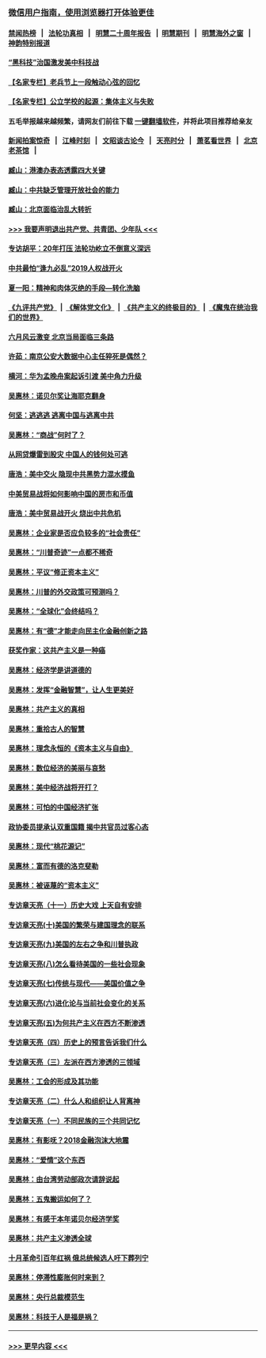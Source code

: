 ### [微信用户指南，使用浏览器打开体验更佳](https://github.com/gfw-breaker/banned-news1/blob/master/indexes/wechat-guide.md?t=0)
#### [禁闻热榜](热点新闻.md?t=0)  &nbsp;&nbsp;|&nbsp;&nbsp; [法轮功真相](https://github.com/gfw-breaker/truth/blob/master/README.md?t=0) &nbsp;&nbsp;|&nbsp;&nbsp; [明慧二十周年报告](https://github.com/gfw-breaker/mh-reports/blob/master/README.md?t=0) &nbsp;&nbsp;|&nbsp;&nbsp;[明慧期刊](https://github.com/gfw-breaker/mh-qikan) &nbsp;&nbsp;|&nbsp;&nbsp; [明慧海外之窗](https://github.com/gfw-breaker/mh-news/blob/master/README.md?t=0) &nbsp;&nbsp;|&nbsp;&nbsp; [神韵特别报道](https://github.com/gfw-breaker/mh-news/blob/master/shenyun.md?t=0)
#### [“黑科技”治国激发美中科技战](../pages/nsc423/n11638056.md?t=02082222) 
#### [【名家专栏】老兵节上一段触动心弦的回忆](../pages/nsc423/n11646016.md?t=02082222) 
#### [【名家专栏】公立学校的起源：集体主义与失败](../pages/nsc423/n11601833.md?t=02082222) 
#### 五毛举报越来越频繁，请网友们前往下载 [一键翻墙软件](https://github.com/gfw-breaker/ssr-accounts)，并将此项目推荐给亲友
#### [新闻拍案惊奇](https://github.com/gfw-breaker/banned-news1/blob/master/pages/link4.md) &nbsp;&nbsp;|&nbsp;&nbsp; [江峰时刻](https://github.com/gfw-breaker/banned-news1/blob/master/pages/link4.md) &nbsp;&nbsp;|&nbsp;&nbsp; [文昭谈古论今](https://github.com/gfw-breaker/banned-news1/blob/master/pages/link4.md) &nbsp;&nbsp;|&nbsp;&nbsp; [天亮时分](https://github.com/gfw-breaker/banned-news1/blob/master/pages/link4.md) &nbsp;&nbsp;|&nbsp;&nbsp; [萧茗看世界](https://github.com/gfw-breaker/banned-news1/blob/master/pages/link4.md) &nbsp;&nbsp;|&nbsp;&nbsp; [北京老茶馆](https://github.com/gfw-breaker/banned-news1/blob/master/pages/link4.md) &nbsp;&nbsp;|&nbsp;&nbsp; 
#### [臧山：港澳办表态透露四大关键](../pages/nsc423/n11421628.md?t=02082222) 
#### [臧山：中共缺乏管理开放社会的能力](../pages/nsc423/n11407457.md?t=02082222) 
#### [臧山：北京面临治乱大转折](../pages/nsc423/n11406895.md?t=02082222) 
#### [>>> 我要声明退出共产党、共青团、少年队 <<<](https://github.com/begood0513/goodnews/blob/master/quit/letter.md) 
#### [专访胡平：20年打压 法轮功屹立不倒意义深远](../pages/nsc423/n11398800.md?t=02082222) 
#### [中共最怕“逢九必乱”2019人权战开火](../pages/nsc423/n11385248.md?t=02082222) 
#### [夏一阳：精神和肉体灭绝的手段—转化洗脑](../pages/nsc423/n11368250.md?t=02082222) 
#### [《九评共产党》](https://github.com/begood0513/9ping.md/blob/master/README.md) &nbsp;|&nbsp; [《解体党文化》](../../../../jtdwh.md/blob/master/README.md)  &nbsp;|&nbsp; [《共产主义的终极目的》](../../../../gczydzjmd.md/blob/master/README.md) &nbsp;|&nbsp; [《魔鬼在统治我们的世界》](../../../../mgztzwmdsj.md/blob/master/README.md) 
#### [六月风云激变 北京当局面临三条路](../pages/nsc423/n11313668.md?t=02082222) 
#### [许茹：南京公安大数据中心主任猝死是偶然？](../pages/nsc423/n11064744.md?t=02082222) 
#### [横河：华为孟晚舟案起诉引渡 美中角力升级](../pages/nsc423/n11027230.md?t=02082222) 
#### [吴惠林：诺贝尔奖让海耶克翻身](../pages/nsc423/n10890049.md?t=02082222) 
#### [何坚：逃逃逃 逃离中国与逃离中共](../pages/nsc423/n10592891.md?t=02082222) 
#### [吴惠林：“商战”何时了？](../pages/nsc423/n10573558.md?t=02082222) 
#### [从网贷爆雷到股灾 中国人的钱何处可逃](../pages/nsc423/n10572800.md?t=02082222) 
#### [唐浩：美中交火 隐现中共黑势力混水摸鱼](../pages/nsc423/n10544040.md?t=02082222) 
#### [中美贸易战将如何影响中国的房市和币值](../pages/nsc423/n10543697.md?t=02082222) 
#### [唐浩：美中贸易战开火 烧出中共危机](../pages/nsc423/n10540126.md?t=02082222) 
#### [吴惠林：企业家是否应负较多的“社会责任”](../pages/nsc423/n10535022.md?t=02082222) 
#### [吴惠林：“川普奇迹”一点都不稀奇](../pages/nsc423/n10512808.md?t=02082222) 
#### [吴惠林：平议“修正资本主义”](../pages/nsc423/n10495724.md?t=02082222) 
#### [吴惠林：川普的外交政策可预测吗？](../pages/nsc423/n10462387.md?t=02082222) 
#### [吴惠林：“全球化”会终结吗？](../pages/nsc423/n10452838.md?t=02082222) 
#### [吴惠林：有“德”才能走向民主化金融创新之路](../pages/nsc423/n10432292.md?t=02082222) 
#### [获奖作家：这共产主义是一种癌](../pages/nsc423/n10431541.md?t=02082222) 
#### [吴惠林：经济学是讲道德的](../pages/nsc423/n10398014.md?t=02082222) 
#### [吴惠林：发挥“金融智慧”，让人生更美好](../pages/nsc423/n10375019.md?t=02082222) 
#### [吴惠林：共产主义的真相](../pages/nsc423/n10351394.md?t=02082222) 
#### [吴惠林：重拾古人的智慧](../pages/nsc423/n10337691.md?t=02082222) 
#### [吴惠林：理念永恒的《资本主义与自由》](../pages/nsc423/n10316274.md?t=02082222) 
#### [吴惠林：数位经济的美丽与哀愁](../pages/nsc423/n10292946.md?t=02082222) 
#### [吴惠林：美中经济战将开打？](../pages/nsc423/n10258825.md?t=02082222) 
#### [吴惠林：可怕的中国经济扩张](../pages/nsc423/n10219147.md?t=02082222) 
#### [政协委员提承认双重国籍 揭中共官员过客心态](../pages/nsc423/n10208809.md?t=02082222) 
#### [吴惠林：现代“桃花源记”](../pages/nsc423/n10185234.md?t=02082222) 
#### [吴惠林：富而有德的洛克斐勒](../pages/nsc423/n10142264.md?t=02082222) 
#### [吴惠林：被诬蔑的“资本主义”](../pages/nsc423/n10124816.md?t=02082222) 
#### [专访章天亮（十一）历史大戏 上天自有安排](../pages/nsc423/n10094905.md?t=02082222) 
#### [专访章天亮(十)美国的繁荣与建国理念的联系](../pages/nsc423/n10094899.md?t=02082222) 
#### [专访章天亮(九)美国的左右之争和川普执政](../pages/nsc423/n10094889.md?t=02082222) 
#### [专访章天亮(八)怎么看待美国的一些社会现象](../pages/nsc423/n10094857.md?t=02082222) 
#### [专访章天亮(七)传统与现代——美国价值之争](../pages/nsc423/n10093140.md?t=02082222) 
#### [专访章天亮(六)进化论与当前社会变化的关系](../pages/nsc423/n10092036.md?t=02082222) 
#### [专访章天亮(五)为何共产主义在西方不断渗透](../pages/nsc423/n10083620.md?t=02082222) 
#### [专访章天亮（四）历史上的预言告诉我们什么](../pages/nsc423/n10083606.md?t=02082222) 
#### [专访章天亮（三）左派在西方渗透的三领域](../pages/nsc423/n10081115.md?t=02082222) 
#### [吴惠林：工会的形成及其功能](../pages/nsc423/n10080633.md?t=02082222) 
#### [专访章天亮（二）什么人和组织让人背离神](../pages/nsc423/n10076637.md?t=02082222) 
#### [专访章天亮（一）不同民族的三个共同记忆](../pages/nsc423/n10074188.md?t=02082222) 
#### [吴惠林：有影呒？2018金融泡沫大地震](../pages/nsc423/n10040534.md?t=02082222) 
#### [吴惠林：“爱情”这个东西](../pages/nsc423/n10019423.md?t=02082222) 
#### [吴惠林：由台湾劳动部政次请辞说起](../pages/nsc423/n9979679.md?t=02082222) 
#### [吴惠林：五鬼搬运如何了？](../pages/nsc423/n9925338.md?t=02082222) 
#### [吴惠林：有感于本年诺贝尔经济学奖](../pages/nsc423/n9871883.md?t=02082222) 
#### [吴惠林：共产主义渗透全球](../pages/nsc423/n9812748.md?t=02082222) 
#### [十月革命引百年红祸 俄总统候选人吁下葬列宁](../pages/nsc423/n9810182.md?t=02082222) 
#### [吴惠林：停滞性膨胀何时来到？](../pages/nsc423/n9764136.md?t=02082222) 
#### [吴惠林：央行总裁模范生](../pages/nsc423/n9728134.md?t=02082222) 
#### [吴惠林：科技于人是福是祸？](../pages/nsc423/n9672982.md?t=02082222) 

----
#### [ >>> 更早内容 <<< ](../indexes/nsc423-earlier.md)
